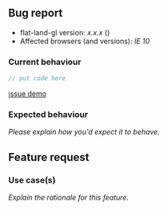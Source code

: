 <!-- -------------------------------------------------- -->
<!--  Delete this section if this is a feature request. -->
<!-- -------------------------------------------------- -->

## Bug report

-   flat-land-gl version: _x.x.x_ (<!-- (run `npm list flat-land-gl` from a terminal/cmd prompt): -->)
-   Affected browsers (and versions): _IE 10_

### Current behaviour

<!-- Please explain the problem you're having -->

```ts
// put code here
```

<!-- Having a real demo that demonstrates your issue  -->

[issue demo](https://codesandbox.io/)

### Expected behaviour

_Please explain how you'd expect it to behave._

<!-- -------------------------------------------- -->
<!-- Delete this section if this is a bug report. -->
<!-- -------------------------------------------- -->

## Feature request

### Use case(s)

_Explain the rationale for this feature._

